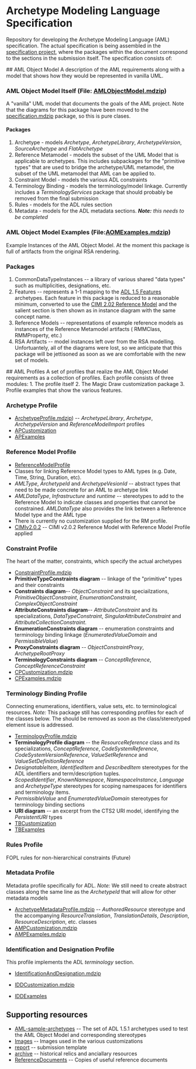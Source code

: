 # Archetype Modeling Language Specification

Repository for developing the Archetype Modeling Language (AML) specification.  The actual specification is being assembled in
the [specification project](specification.mdzip), where the packages within the document correspond to the sections in the 
submission itself.  The specification consists of:

<hl/>
## AML Object Model
A description of the AML requirements along with a model that shows how they would be represented in vanilla UML.

### AML Object Model Itself (File: [AMLObjectModel.mdzip](AMLObjectModel.mdzip))
A "vanilla" UML model that documents the goals of the AML project. Note that
the diagrams for this package have been moved to the [specification.mdzip](specification.mdzip) package, so this is pure clases.

#### Packages

1. Archetype - models *Archetype*, *ArchetypeLibrary*, *ArchetypeVersion*, *SourceArchetype* and *FlatArchetype*
2. Reference Metamodel - models the subset of the UML Model that is applicable to archetypes.  This includes subpackages for the "primitive types" that are used to bridge the archetype/UML metamodel,  the subset of the UML metamodel that AML can be applied to.  
3. Constraint Model - models the various ADL constraints
4. Terminology Binding - models the terminology/model linkage.  Currently includes a *TerminologyServices* package that should probably be removed from the final submission
5. Rules - models for the ADL rules section
6. Metadata - models for the ADL metadata sections.  ***Note:*** *this needs to be completed*

### AML Object Model Examples (File:[AOMExamples.mdzip](AOMExamples.mdzip))
Example Instances of the AML Object Model.  At the moment this package is full of artifacts from the 
original RSA rendering. 

### Packages

1. CommonDataTypeInstances -- a library of various shared "data types" such as multiplicities, designations, etc.
2. Features -- represents a 1-1 mapping to the [ADL 1.5 Features](https://github.com/openEHR/adl-archetypes/tree/master/ADL15-reference/features) archetypes. Each
feature in this package is reduced to a reasonable minimum, converted to use the [CIMI 2.02 Reference Model](CIMIv2.mdzip) and the salient section
is then shown as in instance diagram with the same concept name.
2. Reference Models -- representations of example reference models as instances of the Reference Metamodel artifacts ( RMMClass, RMMProperty, etc.) 
3. RSA Artifacts -- model instances left over from the RSA modelling. Unfortuantely, all of the diagrams were lost, so we anticipate that this package will be jettisoned as soon as we are comfortable with the new set of models.


<hl/>
## AML Profiles
A set of profiles that realize the AML Object Model requirements as a collection of profiles. Each profile consists of three modules:
1. The profile itself
2. The Magic Draw customization package
3. Profile examples that show the various features.

### Archetype Profile  
* [ArchetypeProfile.mdzip](ArchetypeProfile.mdzip)) -- *ArchetypeLibrary*, *Archetype*, *ArchetypeVersion* and *ReferenceModelImport* profiles
* [APCustomization](APCustomization.mdzip)
* [APExamples](APExamples.mdzip)


### Reference Model Profile
* [ReferenceModelProfile](ReferenceModelProfile.mdzip)
 * Classes for linking Reference Model types to AML types (e.g. Date, Time, String, Duration, etc).
 * *AMLType*, *ArchetypeId* and *ArchetypeVesionId* -- abstract types that need to be made concrete for an AML to archetype link
 * *AMLDataType*, *Infrastructure* and *runtime* -- stereotypes to add to the Reference Model to indicate classes and properties that cannot be constrained.  *AMLDataType* also provides the link between a Reference Model type and the AML type
* There is currently no customization supplied for the RM profile.
* [CIMIv2.0.2](CIMIv2.mdzip) -- CIMI v2.0.2 Reference Model with Reference Model Profile applied

### Constraint Profile
The heart of the matter, constraints, which specify the actual archetypes
* [ConstraintProfile.mdzip](ConstraintProfile.mdzip)
 * **PrimitiveTypeConstraints diagram** -- linkage of the "primitive" types and their constraints
 * **Constraints diagram**-- *ObjectConstraint* and its speciailzations, *PrimitiveObjectConstraint*, *EnumerationConstraint*, *ComplexObjectConstraint*
 * **AttributeConstraints diagram**-- *AttributeConstraint* and its specializations, *DataTypeConstraint*, *SingularAttributeConstraint* and *AttributeCollectionConstraint*.
 * **EnumerationConstraints diagram** -- enumeration constraints and terminology binding linkage (*EnumeratedValueDomain* and *PermissibleValue*)
 * **ProxyConstraints diagram** -- *ObjectConstraintProxy*, *ArchetypeRootProxy*
 * **TerminologyConstraints diagram** -- *ConceptReference*, *ConceptReferenceConstraint*
* [CPCustomization.mdzip](CPCustomization.mdzip)
* [CPExamples.mdzip](CPExamples.mdzip)

### Terminology Binding Profile
Connecting enumerations, identifiers, value sets, etc. to terminological resources. *Note:* This package still has corresponding profiles for each of the classes below.  The should be removed as soon as the class/stereotyped element issue is addressed.
* [TerminologyProfile.mdzip](TerminologyProfile.mdzip) 
 * **TerminologyProfile diagram** -- the *ResourceReference* class and its specializations, *ConceptReference*, *CodeSystemReference*, *CodeSystemVersionReference*, *ValueSetReference* and *ValueSetDefinitionReference*
  * *DesignatableItem*, *IdentifiedItem* and *DescribedItem* stereotypes for the ADL identifiers and term/description tuples.
 * *ScopedIdentifier*, *KnownNamespace*, *NamespaceInstance*, *Language* and *ArchetypeType* stereotypes for scoping namespaces for identifiers and terminology items.
 * *PermissibleValue* and *EnumeratedValueDomain* stereotypes for terminology binding sections
 * **URI diagram** -- an excerpt from the CTS2 URI model, identifying the *PersistentURI* types
* [TBCustomization](TBCustomization.mdzip)
* [TBExamples](TBExamples.mdzip)

### Rules Profile
FOPL rules for non-hierarchical constraints (Future)

### Metadata Profile
Metadata profile specifically for ADL.  *Note:* We still need to create abstract classes along the same line as the *ArchetypeId* that will allow for other metadata models
* [ArchetypeMetadataProfile.mdzip](ArchetypeMetadataProfile.mdzip) -- *AuthoredResource* stereotype and the accompanying *ResourceTranslation*, *TranslationDetails*, *Description*, *ResourceDescription*, etc. classes
* [AMPCustomization.mdzip](AMPCustomization.mdzip)
* [AMPExamples.mdzip](AMPExamples.mdzip)

### Identification and Designation Profile
This profile implements the ADL *terminology* section.

* [IdentificationAndDesignation.mdzip](IdentificationAndDesignation.mdzip)

* [IDDCustomization.mdzip](IDDCustomization.mdzip)
* [IDDExamples](IDDExamples.mdzip)


## Supporting resources
* [AML-sample-archetypes](aml-sample-archetypes) -- The set of ADL 1.5.1 archetypes used to test the AML Object Model and corresponding stereotypes
* [Images](images) -- Images used in the various customizations
* [report](report) -- submission template
* [archive](archive) -- historical relics and anciallary resources
* [ReferenceDocuments](ReferenceDocuments) -- Copies of useful reference documents

